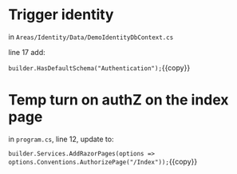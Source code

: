 
# Trigger identity

in `Areas/Identity/Data/DemoIdentityDbContext.cs`

line 17 add:

`builder.HasDefaultSchema("Authentication");`{{copy}}


# Temp turn on authZ on the index page

in `program.cs`, line 12, update to:


`builder.Services.AddRazorPages(options => options.Conventions.AuthorizePage("/Index"));`{{copy}}

